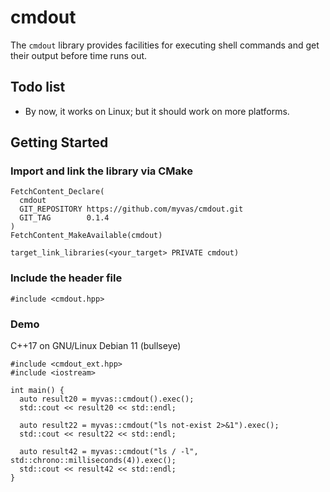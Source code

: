 # cmdout
The `cmdout` library provides facilities for executing shell commands and get their output before time runs out.

## Todo list
- By now, it works on Linux; but it should work on more platforms.

## Getting Started
### Import and link the library via CMake
```
FetchContent_Declare(
  cmdout
  GIT_REPOSITORY https://github.com/myvas/cmdout.git
  GIT_TAG        0.1.4
)
FetchContent_MakeAvailable(cmdout)

target_link_libraries(<your_target> PRIVATE cmdout)
```
### Include the header file
```
#include <cmdout.hpp>
```

### Demo
C++17 on GNU/Linux Debian 11 (bullseye)
```
#include <cmdout_ext.hpp>
#include <iostream>

int main() {
  auto result20 = myvas::cmdout().exec();
  std::cout << result20 << std::endl;

  auto result22 = myvas::cmdout("ls not-exist 2>&1").exec();
  std::cout << result22 << std::endl;

  auto result42 = myvas::cmdout("ls / -l", std::chrono::milliseconds(4)).exec();
  std::cout << result42 << std::endl;
}
```
